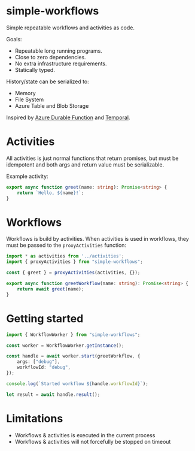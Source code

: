 # simple-workflows

Simple repeatable workflows and activities as code. 

Goals:
  - Repeatable long running programs.
  - Close to zero dependencies.
  - No extra infrastructure requirements.
  - Statically typed.

History/state can be serialized to:
  - Memory
  - File System
  - Azure Table and Blob Storage

Inspired by [Azure Durable Function](https://docs.microsoft.com/en-us/azure/azure-functions/durable/durable-functions-overview?tabs=javascript) and [Temporal](https://temporal.io/).

# Activities
All activities is just normal functions that return promises, but must be idempotent and both args and return value must be serializable.

Example activity:

```ts
export async function greet(name: string): Promise<string> {
    return `Hello, ${name}!`;
}
```

# Workflows

Workflows is build by activities. When activities is used in workflows, they must be passed to the `proxyActivities` function:

```ts
import * as activities from '../activities';
import { proxyActivities } from "simple-workflows";

const { greet } = proxyActivities(activities, {});

export async function greetWorkflow(name: string): Promise<string> {
    return await greet(name);
}
```

# Getting started

```ts
import { WorkflowWorker } from "simple-workflows";

const worker = WorkflowWorker.getInstance();

const handle = await worker.start(greetWorkflow, {
    args: ["debug"],
    workflowId: "debug",
});

console.log(`Started workflow ${handle.workflowId}`);

let result = await handle.result();
```

# Limitations

- Workflows & activities is executed in the current process
- Workflows & activities will not forcefully be stopped on timeout